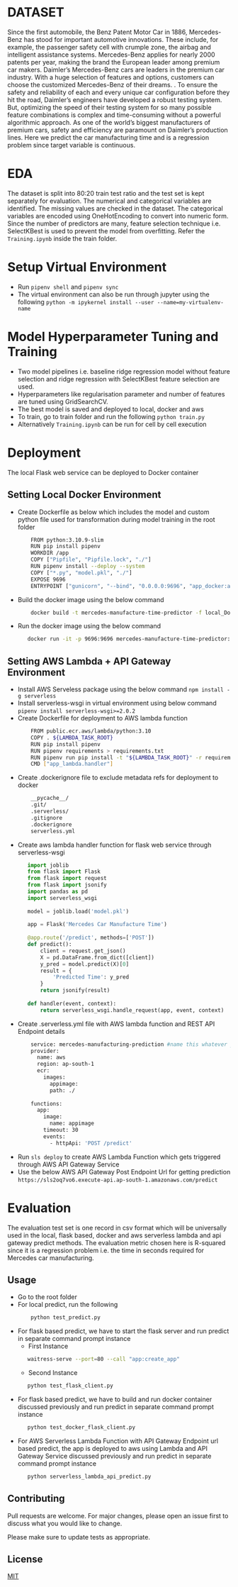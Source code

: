 # DATASET

Since the first automobile, the Benz Patent Motor Car in 1886, Mercedes-Benz has stood for important automotive innovations. These include, for example, the passenger safety cell with crumple zone, the airbag and intelligent assistance systems. Mercedes-Benz applies for nearly 2000 patents per year, making the brand the European leader among premium car makers. Daimler’s Mercedes-Benz cars are leaders in the premium car industry. With a huge selection of features and options, customers can choose the customized Mercedes-Benz of their dreams. .
To ensure the safety and reliability of each and every unique car configuration before they hit the road, Daimler’s engineers have developed a robust testing system. But, optimizing the speed of their testing system for so many possible feature combinations is complex and time-consuming without a powerful algorithmic approach. As one of the world’s biggest manufacturers of premium cars, safety and efficiency are paramount on Daimler’s production lines.
Here we predict the car manufacturing time and is a regression problem since target variable is continuous.

# EDA

The dataset is split into 80:20 train test ratio and the test set is kept separately for evaluation. The numerical and categorical variables are identified. The missing values are checked in the dataset.
The categorical variables are encoded using OneHotEncoding to convert into numeric form. Since the number of predictors are many, feature selection technique i.e. SelectKBest is used to prevent the model from overfitting.
Refer the ```Training.ipynb``` inside the train folder.

# Setup Virtual Environment

- Run `pipenv shell` and `pipenv sync`
- The virtual environment can also be run through jupyter using the following
  ```python -m ipykernel install --user --name=my-virtualenv-name```

# Model Hyperparameter Tuning and Training

- Two model pipelines i.e. baseline ridge regression model without feature selection and ridge regression with SelectKBest feature selection are used.
- Hyperparameters like regularisation parameter and number of features are tuned using GridSearchCV.
- The best model is saved and deployed to local, docker and aws
- To train, go to train folder and run the following
  ```python train.py```
- Alternatively ```Training.ipynb``` can be run for cell by cell execution

# Deployment

The local Flask web service can be deployed to Docker container

## Setting Local Docker Environment
- Create Dockerfile as below which includes the model and custom python file used for transformation during model training in the root folder
  ```bash
      FROM python:3.10.9-slim
      RUN pip install pipenv
      WORKDIR /app
      COPY ["Pipfile", "Pipfile.lock", "./"]
      RUN pipenv install --deploy --system
      COPY ["*.py", "model.pkl", "./"]
      EXPOSE 9696
      ENTRYPOINT ["gunicorn", "--bind", "0.0.0.0:9696", "app_docker:app"]
   ```
- Build the docker image using the below command
  ```bash
      docker build -t mercedes-manufacture-time-predictor -f local_Dockerfile . 
   ```
- Run the docker image using the below command
   ```bash
      docker run -it -p 9696:9696 mercedes-manufacture-time-predictor:latest
   ```

## Setting AWS Lambda + API Gateway Environment
- Install AWS Serveless package using the below command
  ```npm install -g serverless```
- Install serverless-wsgi in virtual environment using below command
  ```pipenv install serverless-wsgi>=2.0.2```
- Create Dockerfile for deployment to AWS lambda function
  ```bash
      FROM public.ecr.aws/lambda/python:3.10
      COPY . ${LAMBDA_TASK_ROOT}
      RUN pip install pipenv
      RUN pipenv requirements > requirements.txt
      RUN pipenv run pip install -t "${LAMBDA_TASK_ROOT}" -r requirements.txt
      CMD ["app_lambda.handler"]
   ```
- Create .dockerignore file to exclude metadata refs for deployment to docker
  ```bash
      __pycache__/
      .git/
      .serverless/
      .gitignore
      .dockerignore
      serverless.yml 
   ```
- Create aws lambda handler function for flask web service through serverless-wsgi
   ```python
      import joblib
      from flask import Flask
      from flask import request
      from flask import jsonify
      import pandas as pd
      import serverless_wsgi
      
      model = joblib.load('model.pkl')
      
      app = Flask('Mercedes Car Manufacture Time')
      
      @app.route('/predict', methods=['POST'])
      def predict():
          client = request.get_json()
          X = pd.DataFrame.from_dict([client])
          y_pred = model.predict(X)[0]
          result = {
              'Predicted Time': y_pred
          }
          return jsonify(result)
      
      def handler(event, context):
          return serverless_wsgi.handle_request(app, event, context)
   ```
- Create .serverless.yml file with AWS lambda function and REST API Endpoint details
   ```bash
       service: mercedes-manufacturing-prediction #name this whatever you want
       provider:
         name: aws
         region: ap-south-1
         ecr:
           images:
             appimage:
             path: ./
        
       functions:
         app:
           image:
             name: appimage
           timeout: 30
           events:
             - httpApi: 'POST /predict'
   ```
- Run ```sls deploy``` to create AWS Lambda Function which gets triggered through AWS API Gateway Service
- Use the below AWS API Gateway Post Endpoint Url for getting prediction
  ```https://sls2oq7vo6.execute-api.ap-south-1.amazonaws.com/predict```

# Evaluation

The evaluation test set is one record in csv format which will be universally used in the local, flask based, docker and aws serverless lambda and api gateway predict methods.
The evaluation metric chosen here is R-squared since it is a regression problem i.e. the time in seconds required for Mercedes car manufacturing.

## Usage

- Go to the root folder
- For local predict, run the following
  ```bash
      python test_predict.py
   ```
- For flask based predict, we have to start the flask server and run predict in separate command prompt instance
  - First Instance
   ```bash
      waitress-serve --port=80 --call "app:create_app"
   ```
  - Second Instance
   ```bash
      python test_flask_client.py
   ```
- For flask based predict, we have to build and run docker container discussed previously and run predict in separate command prompt instance
  ```bash
     python test_docker_flask_client.py
   ```
- For AWS Serverless Lambda Function with API Gateway Endpoint url based predict, the app is deployed to aws using Lambda and API Gateway Service discussed previously and run predict in separate command prompt instance
  ```bash
     python serverless_lambda_api_predict.py
   ```

## Contributing

Pull requests are welcome. For major changes, please open an issue first
to discuss what you would like to change.

Please make sure to update tests as appropriate.

## License

[MIT](https://choosealicense.com/licenses/mit/)
